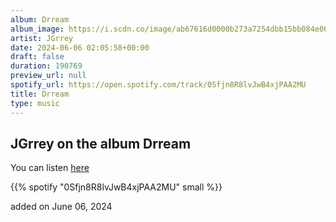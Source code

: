 ```yaml
---
album: Drream
album_image: https://i.scdn.co/image/ab67616d0000b273a7254dbb15bb084e06bbecdf
artist: JGrrey
date: 2024-06-06 02:05:58+00:00
draft: false
duration: 190769
preview_url: null
spotify_url: https://open.spotify.com/track/0Sfjn8R8lvJwB4xjPAA2MU
title: Drream
type: music
---
```



## JGrrey on the album Drream

You can listen [here](https://open.spotify.com/track/0Sfjn8R8lvJwB4xjPAA2MU)

{{% spotify "0Sfjn8R8lvJwB4xjPAA2MU" small %}}

added on June 06, 2024